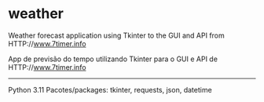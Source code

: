 # weather
Weather forecast application using Tkinter to the GUI and API from HTTP://www.7timer.info

App de previsão do tempo utilizando Tkinter para o GUI e API de HTTP://www.7timer.info

-----

Python 3.11
Pacotes/packages: tkinter, requests, json, datetime
